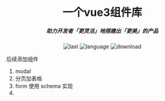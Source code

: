 <h1 align="center">一个vue3组件库</h1>

<h5 align="center">助力开发者「更灵活」地搭建出「更美」的产品</h5>

<div align="center">

![last](https://img.shields.io/github/last-commit/jeff-jayden/open-design
)
![language](https://img.shields.io/github/languages/top/jeff-jayden/open-design
)
![download](https://img.shields.io/npm/dw/%40jeff-jayden%2Fopen-design
)

</div>

[//]: # (# 笔记)

[//]: # ()
[//]: # (1. 通过css更改样式 用类名选择器指定 css基础要扎实)

[//]: # (2. 动态绑定类名 使用js控制类名的true或false)

[//]: # (3. 用js编写功能，比如事件，属性 各种钩子函数)

[//]: # (4. 用到的技术栈 ts、vite、vue3)

[//]: # ()
[//]: # (步骤)

[//]: # (1. 制定提交规范eslint)

[//]: # (2. 配置文件详细&#40;工作流，ts, vite&#41;)

后续添加组件
1. modal
2. 分页加表格
3. form 使用 schema 实现
4. 
